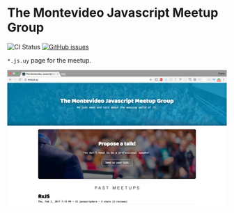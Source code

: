 # The Montevideo Javascript Meetup Group
![CI Status](https://travis-ci.org/francocorreasosa/mvd-dot-js.svg?branch=master)
[![GitHub issues](https://img.shields.io/github/issues/francocorreasosa/mvd-dot-js.svg)](https://github.com/francocorreasosa/mvd-dot-js/issues)

`*.js.uy` page for the meetup.

![Screenshot](https://github.com/francocorreasosa/mvd-dot-js/blob/master/src/assets/img/sc.png?raw=true)

